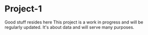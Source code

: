 # Project-1
Good stuff resides here
This project is a work in progress and will be regularly updated.
It's about data and will serve many purposes.
